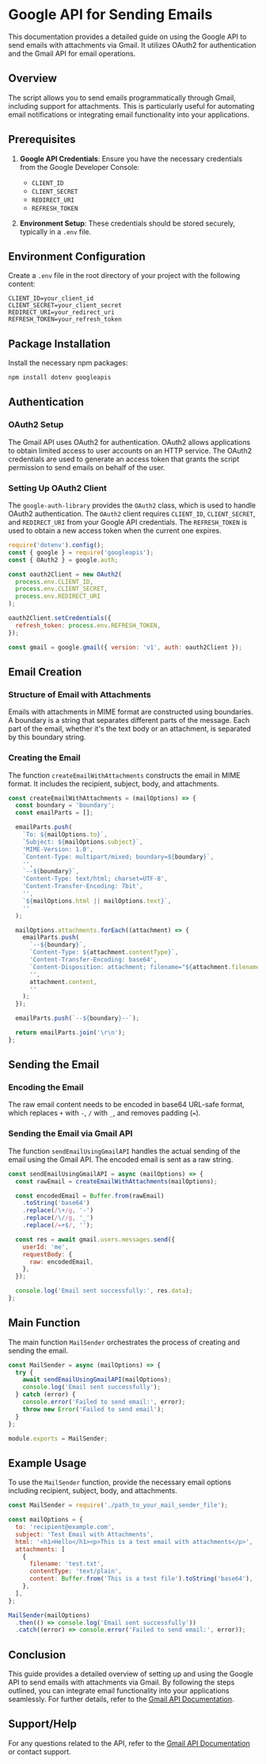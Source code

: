 # Google API for Sending Emails

This documentation provides a detailed guide on using the Google API to send emails with attachments via Gmail. It utilizes OAuth2 for authentication and the Gmail API for email operations.

## Overview

The script allows you to send emails programmatically through Gmail, including support for attachments. This is particularly useful for automating email notifications or integrating email functionality into your applications.

## Prerequisites

1. **Google API Credentials**: Ensure you have the necessary credentials from the Google Developer Console:

   - `CLIENT_ID`
   - `CLIENT_SECRET`
   - `REDIRECT_URI`
   - `REFRESH_TOKEN`

2. **Environment Setup**: These credentials should be stored securely, typically in a `.env` file.

## Environment Configuration

Create a `.env` file in the root directory of your project with the following content:

```env
CLIENT_ID=your_client_id
CLIENT_SECRET=your_client_secret
REDIRECT_URI=your_redirect_uri
REFRESH_TOKEN=your_refresh_token
```

## Package Installation

Install the necessary npm packages:

```bash
npm install dotenv googleapis
```

## Authentication

### OAuth2 Setup

The Gmail API uses OAuth2 for authentication. OAuth2 allows applications to obtain limited access to user accounts on an HTTP service. The OAuth2 credentials are used to generate an access token that grants the script permission to send emails on behalf of the user.

### Setting Up OAuth2 Client

The `google-auth-library` provides the `OAuth2` class, which is used to handle OAuth2 authentication. The `OAuth2` client requires `CLIENT_ID`, `CLIENT_SECRET`, and `REDIRECT_URI` from your Google API credentials. The `REFRESH_TOKEN` is used to obtain a new access token when the current one expires.

```javascript
require('dotenv').config();
const { google } = require('googleapis');
const { OAuth2 } = google.auth;

const oauth2Client = new OAuth2(
  process.env.CLIENT_ID,
  process.env.CLIENT_SECRET,
  process.env.REDIRECT_URI
);

oauth2Client.setCredentials({
  refresh_token: process.env.REFRESH_TOKEN,
});

const gmail = google.gmail({ version: 'v1', auth: oauth2Client });
```

## Email Creation

### Structure of Email with Attachments

Emails with attachments in MIME format are constructed using boundaries. A boundary is a string that separates different parts of the message. Each part of the email, whether it's the text body or an attachment, is separated by this boundary string.

### Creating the Email

The function `createEmailWithAttachments` constructs the email in MIME format. It includes the recipient, subject, body, and attachments.

```javascript
const createEmailWithAttachments = (mailOptions) => {
  const boundary = 'boundary';
  const emailParts = [];

  emailParts.push(
    `To: ${mailOptions.to}`,
    `Subject: ${mailOptions.subject}`,
    'MIME-Version: 1.0',
    `Content-Type: multipart/mixed; boundary=${boundary}`,
    '',
    `--${boundary}`,
    'Content-Type: text/html; charset=UTF-8',
    'Content-Transfer-Encoding: 7bit',
    '',
    `${mailOptions.html || mailOptions.text}`,
    ''
  );

  mailOptions.attachments.forEach((attachment) => {
    emailParts.push(
      `--${boundary}`,
      `Content-Type: ${attachment.contentType}`,
      'Content-Transfer-Encoding: base64',
      `Content-Disposition: attachment; filename="${attachment.filename}"`,
      '',
      attachment.content,
      ''
    );
  });

  emailParts.push(`--${boundary}--`);

  return emailParts.join('\r\n');
};
```

## Sending the Email

### Encoding the Email

The raw email content needs to be encoded in base64 URL-safe format, which replaces `+` with `-`, `/` with `_`, and removes padding (`=`).

### Sending the Email via Gmail API

The function `sendEmailUsingGmailAPI` handles the actual sending of the email using the Gmail API. The encoded email is sent as a raw string.

```javascript
const sendEmailUsingGmailAPI = async (mailOptions) => {
  const rawEmail = createEmailWithAttachments(mailOptions);

  const encodedEmail = Buffer.from(rawEmail)
    .toString('base64')
    .replace(/\+/g, '-')
    .replace(/\//g, '_')
    .replace(/=+$/, '');

  const res = await gmail.users.messages.send({
    userId: 'me',
    requestBody: {
      raw: encodedEmail,
    },
  });

  console.log('Email sent successfully:', res.data);
};
```

## Main Function

The main function `MailSender` orchestrates the process of creating and sending the email.

```javascript
const MailSender = async (mailOptions) => {
  try {
    await sendEmailUsingGmailAPI(mailOptions);
    console.log('Email sent successfully');
  } catch (error) {
    console.error('Failed to send email:', error);
    throw new Error('Failed to send email');
  }
};

module.exports = MailSender;
```

## Example Usage

To use the `MailSender` function, provide the necessary email options including recipient, subject, body, and attachments.

```javascript
const MailSender = require('./path_to_your_mail_sender_file');

const mailOptions = {
  to: 'recipient@example.com',
  subject: 'Test Email with Attachments',
  html: '<h1>Hello</h1><p>This is a test email with attachments</p>',
  attachments: [
    {
      filename: 'test.txt',
      contentType: 'text/plain',
      content: Buffer.from('This is a test file').toString('base64'),
    },
  ],
};

MailSender(mailOptions)
  .then(() => console.log('Email sent successfully'))
  .catch((error) => console.error('Failed to send email:', error));
```

## Conclusion

This guide provides a detailed overview of setting up and using the Google API to send emails with attachments via Gmail. By following the steps outlined, you can integrate email functionality into your applications seamlessly. For further details, refer to the [Gmail API Documentation](https://developers.google.com/gmail/api).

## Support/Help

For any questions related to the API, refer to the [Gmail API Documentation](https://developers.google.com/gmail/api) or contact support.
